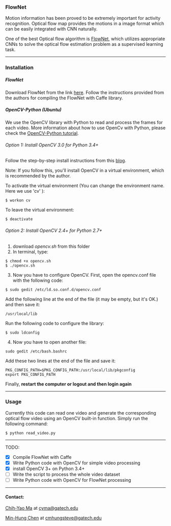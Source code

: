 ### FlowNet

Motion information has been proved to be extremely important for activity recognition. Optical flow map provides the motions in a image format which can be easily integrated with CNN naturally.

One of the best Optical flow algorithm is [FlowNet](http://arxiv.org/abs/1504.06852), which utilizes appropriate CNNs to solve the optical flow estimation problem as a supervised learning task.

---
### Installation

##### FlowNet
Download FlowNet from the link [here](http://lmb.informatik.uni-freiburg.de/resources/software.php).
Follow the instructions provided from the authors for compiling the FlowNet with Caffe library.

##### OpenCV-Python (Ubuntu)
We use the OpenCV library with Python to read and process the frames for each video. More information about how to use OpenCv with Python, please check the [OpenCV-Python tutorial](http://docs.opencv.org/3.0-beta/doc/py_tutorials/py_tutorials.html).

###### Option 1: Install OpenCV 3.0 for Python 3.4+
Follow the step-by-step install instructions from this [blog](http://www.pyimagesearch.com/2015/07/20/install-opencv-3-0-and-python-3-4-on-ubuntu/).

Note: If you follow this, you'll install OpenCV in a virtual environment, which is recommended by the author.

To activate the virtual environment (You can change the environment name. Here we use 'cv' ):
```
$ workon cv
```
To leave the virtual environment:
```
$ deactivate
```

###### Option 2: Install OpenCV 2.4+ for Python 2.7+
1. download _opencv.sh_ from this folder
2. In terminal, type:
```
$ chmod +x opencv.sh
$ ./opencv.sh
```
3. Now you have to configure OpenCV. First, open the opencv.conf file with the following code:
```
$ sudo gedit /etc/ld.so.conf.d/opencv.conf
```
Add the following line at the end of the file (it may be empty, but it's OK.) and then save it:
```
/usr/local/lib
```
Run the following code to configure the library:
```
$ sudo ldconfig
```
4. Now you have to open another file:
```
sudo gedit /etc/bash.bashrc
```
Add these two lines at the end of the file and save it:
```
PKG_CONFIG_PATH=$PKG_CONFIG_PATH:/usr/local/lib/pkgconfig
export PKG_CONFIG_PATH
```
Finally, **restart the computer or logout and then login again**

---
### Usage
Currently this code can read one video and generate the corresponding optical flow video using an OpenCV built-in function. Simply run the following command:
```
$ python read_video.py
```

---
TODO:
- [x] Compile FlowNet with Caffe
- [x] Write Python code with OpenCV for simple video processing
- [x] install OpenCV 3+ on Python 3.4+
- [ ] Write the script to process the whole video dataset
- [ ] Write Python code with OpenCV for FlowNet processing

---
#### Contact:

[Chih-Yao Ma](http://shallowdown.wix.com/chih-yao-ma) at <cyma@gatech.edu>

[Min-Hung Chen](https://www.linkedin.com/in/chensteven) at <cmhungsteve@gatech.edu>
